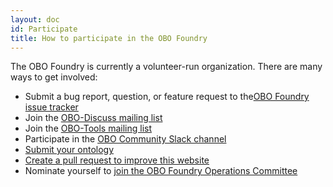 ```yaml
---
layout: doc
id: Participate
title: How to participate in the OBO Foundry
---
```


The OBO Foundry is currently a volunteer-run organization. There are many ways to get involved:  
 <ul>
            <li>Submit a bug report, question, or feature request to the<a href="https://github.com/OBOFoundry/OBOFoundry.github.io/issues">OBO Foundry issue tracker</a></li>
            <li>Join the <a href="https://groups.google.com/forum/#!forum/obo-discuss">OBO-Discuss mailing list</a></li>
            <li>Join the <a href="https://groups.google.com/forum/#!members/obo-tools">OBO-Tools mailing list</a></li>
            <li>Participate in the <a href="https://obo-communitygroup.slack.com/archives/C01DP18L5GW">OBO Community Slack channel</a></li>
             <li><a href="/faq/how-do-i-register-my-ontology.html">Submit your ontology</a></li>
	     <li><a href="/faq//how-do-i-modify-website.html">Create a pull request to improve this website</a></li>
	      <li>Nominate yourself to <a href="/docs/NewOBOFC.md">join the OBO Foundry Operations Committee</a></li>
</ul>   

